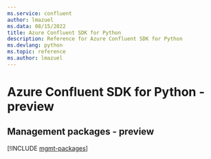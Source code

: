 ```yaml
---
ms.service: confluent
author: lmazuel
ms.data: 08/15/2022
title: Azure Confluent SDK for Python
description: Reference for Azure Confluent SDK for Python
ms.devlang: python
ms.topic: reference
ms.author: lmazuel
---
```

# Azure Confluent SDK for Python - preview

## Management packages - preview
[!INCLUDE [mgmt-packages](confluent-mgmt-index.md)]